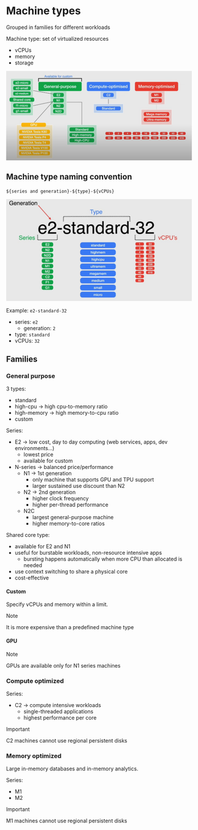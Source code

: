 # Machine types

Grouped in families for different workloads

Machine type: set of virtualized resources

- vCPUs
- memory
- storage

![Machine types diagram](ch6.4-machine-types.machine-types-diagram.png)

## Machine type naming convention

`${series and generation}-${type}-${vCPUs}`

![Naming convention](ch6.4-machine-types.naming-conventions.png)

Example: `e2-standard-32`

- series: `e2`
  - generation: `2`
- type: `standard`
- vCPUs: `32`

## Families

### General purpose

3 types:

- standard
- high-cpu -> high cpu-to-memory ratio
- high-memory -> high memory-to-cpu ratio
- custom

Series:

- E2 -> low cost, day to day computing (web services, apps, dev environments...)
  - lowest price
  - available for custom
- N-series -> balanced price/performance
  - N1 -> 1st generation
    - only machine that supports GPU and TPU support
    - larger sustained use discount than N2
  - N2 -> 2nd generation
    - higher clock frequency
    - higher per-thread performance
  - N2C
    - largest general-purpose machine
    - higher memory-to-core ratios

Shared core type:

- available for E2 and N1
- useful for burstable workloads, non-resource intensive apps
  - bursting happens automatically when more CPU than allocated is needed
- use context switching to share a physical core
- cost-effective

#### Custom

Specify vCPUs and memory within a limit.

> [!NOTE]
> It is more expensive than a predefined machine type

#### GPU

> [!NOTE]
> GPUs are available only for N1 series machines

### Compute optimized

Series:

- C2 -> compute intensive workloads
  - single-threaded applications
  - highest performance per core

> [!IMPORTANT]
> C2 machines cannot use regional persistent disks

### Memory optimized

Large in-memory databases and in-memory analytics.

Series:

- M1
- M2

> [!IMPORTANT]
> M1 machines cannot use regional persistent disks